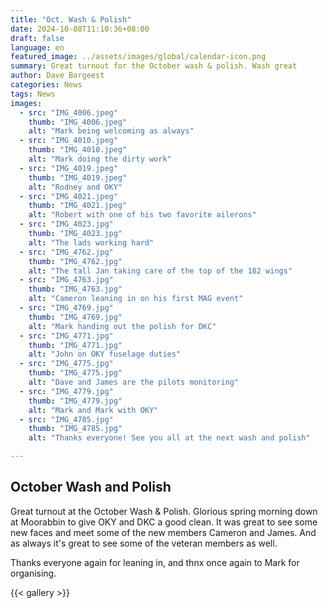 ```yaml
---
title: "Oct. Wash & Polish"
date: 2024-10-08T11:10:36+08:00
draft: false
language: en
featured_image: ../assets/images/global/calendar-icon.png
summary: Great turnout for the October wash & polish. Wash great 
author: Dave Borgeest
categories: News
tags: News
images:
  - src: "IMG_4006.jpeg"
    thumb: "IMG_4006.jpeg"
    alt: "Mark being welcoming as always"
  - src: "IMG_4010.jpeg"
    thumb: "IMG_4010.jpeg"
    alt: "Mark doing the dirty work"
  - src: "IMG_4019.jpeg"
    thumb: "IMG_4019.jpeg"
    alt: "Rodney and OKY"
  - src: "IMG_4021.jpeg"
    thumb: "IMG_4021.jpeg"
    alt: "Robert with one of his two favorite ailerons"
  - src: "IMG_4023.jpg"
    thumb: "IMG_4023.jpg"
    alt: "The lads working hard"
  - src: "IMG_4762.jpg"
    thumb: "IMG_4762.jpg"
    alt: "The tall Jan taking care of the top of the 182 wings"
  - src: "IMG_4763.jpg"
    thumb: "IMG_4763.jpg"
    alt: "Cameron leaning in on his first MAG event"
  - src: "IMG_4769.jpg"
    thumb: "IMG_4769.jpg"
    alt: "Mark handing out the polish for DKC"
  - src: "IMG_4771.jpg"
    thumb: "IMG_4771.jpg"
    alt: "John on OKY fuselage duties"
  - src: "IMG_4775.jpg"
    thumb: "IMG_4775.jpg"
    alt: "Dave and James are the pilots monitoring"
  - src: "IMG_4779.jpg"
    thumb: "IMG_4779.jpg"
    alt: "Mark and Mark with OKY"
  - src: "IMG_4785.jpg"
    thumb: "IMG_4785.jpg"
    alt: "Thanks everyone! See you all at the next wash and polish"

---
```


## October Wash and Polish

Great turnout at the October Wash & Polish. Glorious spring morning down at Moorabbin to give OKY and DKC a good clean. It was great to see some new faces and meet some of the new members Cameron and James. And as always it's great to see some of the veteran members as well. 

Thanks everyone again for leaning in, and thnx once again to Mark for organising.

{{< gallery >}}